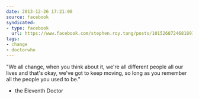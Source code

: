 ```yaml
---
date: 2013-12-26 17:21:00
source: facebook
syndicated:
- type: facebook
  url: https://www.facebook.com/stephen.roy.tang/posts/10152687246818912
tags:
- change
- doctorwho
---
```


"We all change, when you think about it, we're all different people all our lives and that's okay, we've got to keep moving, so long as you remember all the people you used to be." 

- the Eleventh Doctor